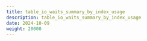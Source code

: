 ```yaml
---
title: table_io_waits_summary_by_index_usage
description: table_io_waits_summary_by_index_usage
date: 2024-10-09
weight: 20000
---
```

<style>
th, td {
  border: 1px solid rgb(190, 190, 190);
}
</style>
